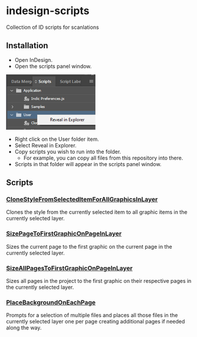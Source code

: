 # indesign-scripts
Collection of ID scripts for scanlations

## Installation

* Open InDesign.
* Open the scripts panel window.

![InDesign Scripts Panel](./resources/InDesignUserScriptLocation.jpg)

* Right click on the User folder item.
* Select Reveal in Explorer.
* Copy scripts you wish to run into the folder. 
  * For example, you can copy all files from this repository into there.
* Scripts in that folder will appear in the scripts panel window.

## Scripts

### [CloneStyleFromSelectedItemForAllGraphicsInLayer](./CloneStyleFromSelectedItemForAllGraphicsInLayer.jsx)

Clones the style from the currently selected item to all graphic items in the currently selected layer.

### [SizePageToFirstGraphicOnPageInLayer](./SizePageToFirstGraphicOnPageInLayer.jsx)

Sizes the current page to the first graphic on the current page in the currently selected layer.

### [SizeAllPagesToFirstGraphicOnPageInLayer](./SizeAllPagesToFirstGraphicOnPageInLayer.jsx)

Sizes all pages in the project to the first graphic on their respective pages in the currently selected layer.

### [PlaceBackgroundOnEachPage](./PlaceBackgroundOnEachPage.jsx)

Prompts for a selection of multiple files and places all those files in the currently selected layer one per page creating additional pages if needed along the way.

